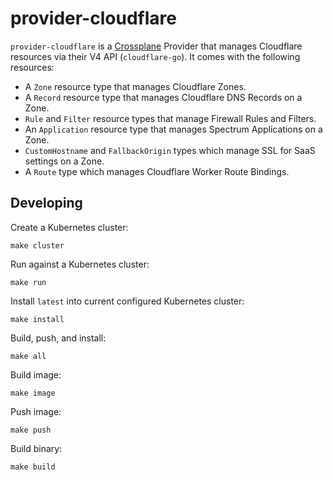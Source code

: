 # provider-cloudflare

`provider-cloudflare` is a [Crossplane](https://crossplane.io/) Provider
that manages Cloudflare resources via their V4 API (`cloudflare-go`). It comes
with the following resources:

- A `Zone` resource type that manages Cloudflare Zones.
- A `Record` resource type that manages Cloudflare DNS Records on a Zone.
- `Rule` and `Filter` resource types that manage Firewall Rules and Filters.
- An `Application` resource type that manages Spectrum Applications on a Zone.
- `CustomHostname` and `FallbackOrigin` types which manage SSL for SaaS settings on a Zone.
- A `Route` type which manages Cloudflare Worker Route Bindings.


## Developing

Create a Kubernetes cluster:

```console
make cluster
```

Run against a Kubernetes cluster:

```console
make run
```

Install `latest` into current configured Kubernetes cluster:

```console
make install
```

Build, push, and install:

```console
make all
```

Build image:

```console
make image
```

Push image:

```console
make push
```

Build binary:

```console
make build
```
